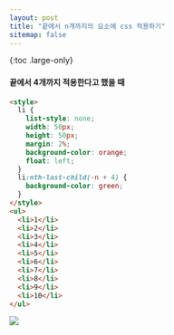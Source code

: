 ```yaml
---
layout: post
title: "끝에서 n개까지의 요소에 css 적용하기"
sitemap: false
---
```


{:toc .large-only}

#### 끝에서 4개까지 적용한다고 했을 때

```html
<style>
  li {
    list-style: none;
    width: 50px;
    height: 50px;
    margin: 2%;
    background-color: orange;
    float: left;
  }
  li:nth-last-child(-n + 4) {
    background-color: green;
  }
</style>
<ul>
  <li>1</li>
  <li>2</li>
  <li>3</li>
  <li>4</li>
  <li>5</li>
  <li>6</li>
  <li>7</li>
  <li>8</li>
  <li>9</li>
  <li>10</li>
</ul>
```

<img src="https://jellymando.github.io/assets/img/_posts/2021-05-12-nth-last-child.png">
